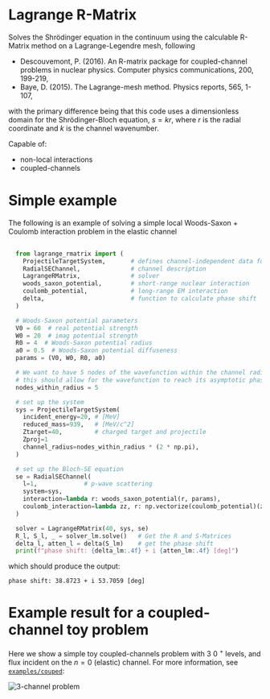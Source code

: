 # Lagrange R-Matrix
Solves the Shrödinger equation in the continuum using the calculable R-Matrix method on a Lagrange-Legendre mesh, following 
- Descouvemont, P. (2016). An R-matrix package for coupled-channel problems in nuclear physics. Computer physics communications, 200, 199-219,
- Baye, D. (2015). The Lagrange-mesh method. Physics reports, 565, 1-107,

with the primary difference being that this code uses a dimensionless domain for the Shrödinger-Bloch equation, $s = kr$, where $r$ is the radial coordinate and $k$ is the channel wavenumber. 

Capable of:
- non-local interactions
- coupled-channels


# Simple example

The following is an example of solving a simple local Woods-Saxon + Coulomb interaction problem in the elastic channel
```python
  
  from lagrange_rmatrix import (
    ProjectileTargetSystem,       # defines channel-independent data for the system
    RadialSEChannel,              # channel description
    LagrangeRMatrix,              # solver
    woods_saxon_potential,        # short-range nuclear interaction
    coulomb_potential,            # long-range EM interaction
    delta,                        # function to calculate phase shift 
  )

  # Woods-Saxon potential parameters
  V0 = 60  # real potential strength
  W0 = 20  # imag potential strength
  R0 = 4  # Woods-Saxon potential radius
  a0 = 0.5  # Woods-Saxon potential diffuseness
  params = (V0, W0, R0, a0)

  # We want to have 5 nodes of the wavefunction within the channel radius -
  # this should allow for the wavefunction to reach its asymptotic phase
  nodes_within_radius = 5

  # set up the system
  sys = ProjectileTargetSystem(
    incident_energy=20, # [MeV]
    reduced_mass=939,   # [MeV/c^2]
    Ztarget=40,         # charged target and projectile
    Zproj=1
    channel_radius=nodes_within_radius * (2 * np.pi),
  )

  # set up the Bloch-SE equation 
  se = RadialSEChannel(
    l=1,             # p-wave scattering
    system=sys,
    interaction=lambda r: woods_saxon_potential(r, params),
    coulomb_interaction=lambda zz, r: np.vectorize(coulomb_potential)(zz, r, R0)
  )

  solver = LagrangeRMatrix(40, sys, se)
  R_l, S_l, _ = solver_lm.solve()   # Get the R and S-Matrices
  delta_l, atten_l = delta(S_lm)    # get the phase shift
  print(f"phase shift: {delta_lm:.4f} + i {atten_lm:.4f} [deg]")
```
which should produce the output:
```
phase shift: 38.8723 + i 53.7059 [deg]
```

# Example result for a coupled-channel toy problem 
Here we show a simple toy coupled-channels problem with 3 0 $^+$ levels, and flux incident on the $n=0$ (elastic) channel. For more information, see [`examples/couped`](https://github.com/beykyle/lagrange_rmatrix/blob/main/examples/coupled.py):

![3-channel problem](https://github.com/beykyle/lagrange_rmatrix/blob/main/assets/cc.png)
